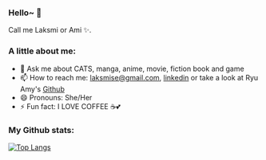 ### Hello~ 👋

Call me Laksmi or Ami ✨.


### A little about me:
- 💬 Ask me about CATS, manga, anime, movie, fiction book and game
- 📫 How to reach me: laksmise@gmail.com, [linkedin](https://www.linkedin.com/in/laksmi-setiawati/) or take a look at Ryu Amy's [Github](https://github.com/ryuamy)
- 😄 Pronouns: She/Her
- ⚡ Fun fact: I LOVE COFFEE ☕💕


### My Github stats:
[![Top Langs](https://github-readme-stats.vercel.app/api/top-langs/?username=laksmisetiawati&layout=compact&text_color=000&bg_color=fff)](https://github.com/anuraghazra/github-readme-stats)


<!--
**laksmisetiawati/laksmisetiawati** is a ✨ _special_ ✨ repository because its `README.md` (this file) appears on your GitHub profile.

Here are some ideas to get you started:

- 🔭 I’m currently working on ...
- 🌱 I’m currently learning ...
- 👯 I’m looking to collaborate on ...
- 🤔 I’m looking for help with ...
- 💬 Ask me about ...
- 📫 How to reach me: ...
- 😄 Pronouns: ...
- ⚡ Fun fact: ...
-->
